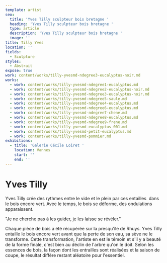 ```yaml
---
template: artist
seo:
  title: 'Yves Tilly sculpteur bois bretagne '
  heading: 'Yves Tilly sculpteur bois bretagne '
  type: article
  description: 'Yves Tilly sculpteur bois bretagne '
  image: ''
title: Tilly Yves
location: ''
fields:
  - Sculpture
styles:
  - Abstrait
expose: true
work: content/works/tilly-yvesmd-ndegree3-eucalyptus-noir.md
works:
  - work: content/works/tilly-yvesmd-ndegree1-eucalyptus.md
  - work: content/works/tilly-yvesmd-ndegree2-eucalyptus-noir.md
  - work: content/works/tilly-yvesmd-ndegree3-eucalyptus-noir.md
  - work: content/works/tilly-yvesmd-ndegree5-saule.md
  - work: content/works/tilly-yvesmd-ndegree4-eucalyptus.md
  - work: content/works/tilly-yvesmd-ndegree6-eucalyptus.md
  - work: content/works/tilly-yvesmd-ndegree7-chene.md
  - work: content/works/tilly-yvesmd-ndegree8-eucalyptus.md
  - work: content/works/tilly-yvesmd-ndegree9-frene.md
  - work: content/works/tilly-yvesmd-eucalyptus-001.md
  - work: content/works/tilly-yvesmd-petit-eucalyptus.md
  - work: content/works/tilly-yvesmd-pommier.md
exhibitions:
  - title: 'Galerie Cécile Loiret '
    location: Vannes
    start: ''
    end: ''
---
```


# Yves Tilly

Yves Tilly crée des rythmes entre le vide et le plein par ces entailles  dans le bois encore vert. Avec le temps, le bois se déforme, des ondulations apparaissent. 

"Je ne cherche pas à les guider, je les laisse se révéler."

Chaque pièce de bois a été récupérée sur la presqu'île de Rhuys. Yves Tilly entaille le bois encore vert avant que la perte de son eau, sa sève ne le transforme. Cette transformation, l'artiste en est le témoin et s'il y a beauté de la forme finale, c'est bien au déclin de l'arbre qu'on le doit. Selon les essences de bois, la façon dont les entrailles sont réalisées et la saison de coupe, le résultat diffère restant aléatoire pour l'essentiel.
